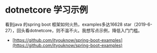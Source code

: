 # dotnetcore 学习示例

看到java 的spring boot 框架如何火热，examples多达16628 star（2019-6-27），回头看dotnetcore，则不温不火。我想写点示例，降低入门门槛。

- [https://github.com/ityouknow/spring-boot-examples](https://github.com/ityouknow/spring-boot-examples)

